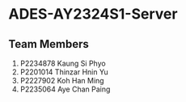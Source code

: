 # ADES-AY2324S1-Server

## Team Members

1. P2234878 Kaung Si Phyo
2. P2201014 Thinzar Hnin Yu
3. P2227902 Koh Han Ming
4. P2235064 Aye Chan Paing